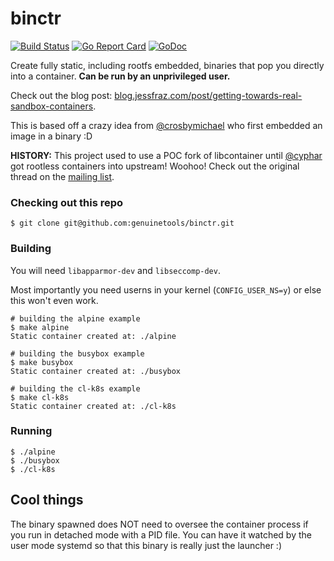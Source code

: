 # binctr

[![Build Status](https://travis-ci.org/genuinetools/binctr.svg?branch=master)](https://travis-ci.org/genuinetools/binctr)
[![Go Report Card](https://goreportcard.com/badge/github.com/genuinetools/binctr)](https://goreportcard.com/report/github.com/genuinetools/binctr)
[![GoDoc](https://godoc.org/github.com/genuinetools/binctr?status.svg)](https://godoc.org/github.com/genuinetools/binctr)

Create fully static, including rootfs embedded, binaries that pop you directly
into a container. **Can be run by an unprivileged user.**

Check out the blog post: [blog.jessfraz.com/post/getting-towards-real-sandbox-containers](https://blog.jessfraz.com/post/getting-towards-real-sandbox-containers/).

This is based off a crazy idea from [@crosbymichael](https://github.com/crosbymichael)
who first embedded an image in a binary :D

**HISTORY:** This project used to use a POC fork of libcontainer until [@cyphar](https://github.com/cyphar)
got rootless containers into upstream! Woohoo!
Check out the original thread on the 
[mailing list](https://groups.google.com/a/opencontainers.org/forum/#!topic/dev/yutVaSLcqWI).

### Checking out this repo

```console
$ git clone git@github.com:genuinetools/binctr.git
```

### Building

You will need `libapparmor-dev` and `libseccomp-dev`.

Most importantly you need userns in your kernel (`CONFIG_USER_NS=y`)
or else this won't even work.

```console
# building the alpine example
$ make alpine
Static container created at: ./alpine

# building the busybox example
$ make busybox
Static container created at: ./busybox

# building the cl-k8s example
$ make cl-k8s
Static container created at: ./cl-k8s
```

### Running

```console
$ ./alpine
$ ./busybox
$ ./cl-k8s
```

## Cool things

The binary spawned does NOT need to oversee the container process if you
run in detached mode with a PID file. You can have it watched by the user mode
systemd so that this binary is really just the launcher :)
